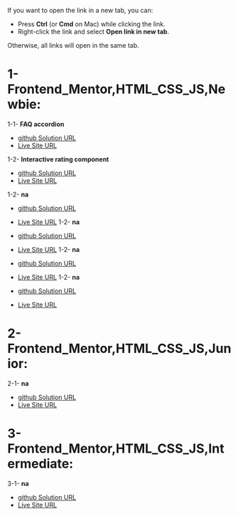 If you want to open the link in a new tab, you can:

- Press **Ctrl** (or **Cmd** on Mac) while clicking the link.
- Right-click the link and select **Open link in new tab**.

Otherwise, all links will open in the same tab.

# 1- Frontend_Mentor,HTML_CSS_JS,Newbie:

1-1- **FAQ accordion**

- <a href="https://github.com/olahasan/HTML_CSS_AND_J.S_Frontend-Mentor_NEWBIE-FAQ-Accordion-Card" target="_blank">github Solution URL</a>
- <a href="https://olahasan.github.io/HTML_CSS_AND_J.S_Frontend-Mentor_NEWBIE-FAQ-Accordion-Card/" target="_blank">Live Site URL</a>

1-2- **Interactive rating component**

- <a href="https://github.com/olahasan/HTML_CSS_AND_J.S_Frontend-Mentor_NEWBIE-Interactive-rating-component" target="_blank">github Solution URL</a>
- <a href="https://olahasan.github.io/HTML_CSS_AND_J.S_Frontend-Mentor_NEWBIE-Interactive-rating-component/" target="_blank">Live Site URL</a>

1-2- **na**

- <a href="" target="_blank">github Solution URL</a>
- <a href="" target="_blank">Live Site URL</a>
1-2- **na**

- <a href="" target="_blank">github Solution URL</a>
- <a href="" target="_blank">Live Site URL</a>
1-2- **na**

- <a href="" target="_blank">github Solution URL</a>
- <a href="" target="_blank">Live Site URL</a>
1-2- **na**

- <a href="" target="_blank">github Solution URL</a>
- <a href="" target="_blank">Live Site URL</a>

# 2- Frontend_Mentor,HTML_CSS_JS,Junior:

2-1- **na**

- <a href="" target="_blank">github Solution URL</a>
- <a href="" target="_blank">Live Site URL</a>

# 3- Frontend_Mentor,HTML_CSS_JS,Intermediate:

3-1- **na**

- <a href="" target="_blank">github Solution URL</a>
- <a href="" target="_blank">Live Site URL</a>
